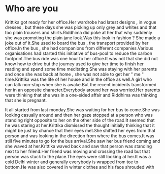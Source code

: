 # Who are you

Krittika got ready for her office.Her wardrobe had latest designs , in vogue dresses , but these days she was picking up only grey and whites and that too plain trousers and shirts.Riddhima did poke at her that why suddenly she was promoting the plain jane look.Was this look in fashion ? She made a joke out of it.She used to board the bus , the transport provided by her office.In the bus , she had companions from different companies.Various organisations had started this initiative of bus-pool to reduce the carbon footprint.The bus ride was  one hour  to her office.It was not that she did not know how to drive but the journey used to give her time to finish her reading and spend some time meditating.She was staying with her parents and once she was back at home , she was not able to get her " me " time.Krittika was the life of her house and in the office as well.A girl who can talk non-stop when she is awake.But the recent incidents transformed her in an opposite character.Everybody around her was worried.Her parents were thinking that she was in a one-sided affair and Riddhima was thinking that she is pregnant.

It all started from last monday.She was waiting for her bus to come.She was looking casually around and then her gaze stopped at a person who was standing right opposite to her on the other side of the road.It seemed that he was staring at her.Krittika dismissed the thought initially thinking that it might be just by chance that their eyes met.She shifted her eyes from that person and was looking in the direction from where the bus comes.It was still five minutes to go for the bus arrival.She saw her bus friend coming and she waved at her.Krittika waved back and saw that person was standing next to her friend.Her friend was moving and crossing the road but that person was stuck to the place.The eyes were still looking at her.It was a cold Delhi winter and generally everybody is wrapped from toe to bottom.He was also covered in winter clothes and his face shrouded with